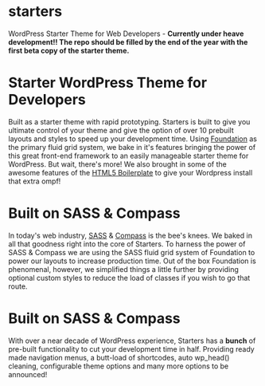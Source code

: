 starters
========

WordPress Starter Theme for Web Developers - <strong>Currently under heave development!! The repo should be filled by the end of the year with the first beta copy of the starter theme.</strong>


Starter WordPress Theme for Developers
========

Built as a starter theme with rapid prototyping. Starters is built to give you ultimate control of your theme and give the option of over 10 prebuilt layouts and styles to speed up your development time. Using <a href="http://foundation.zurb.com/">Foundation</a> as the primary fluid grid system, we bake in it's features bringing the power of this great front-end framework to an easily manageable starter theme for WordPress. But wait, there's more! We also brought in some of the awesome features of the <a href="http://html5boilerplate.com/">HTML5 Boilerplate</a> to give your Wordpress install that extra ompf!

Built on SASS &amp; Compass
========

In today's web industry, <a href="http://sass-lang.com/">SASS</a> &amp; <a href="http://compass-style.org/">Compass</a> is the bee's knees. We baked in all that goodness right into the core of Starters. To harness the power of SASS &amp; Compass we are using the SASS fluid grid system of Foundation to power our layouts to increase production time. Out of the box Foundation is phenomenal, however, we simplified things a little further by providing optional custom styles to reduce the load of classes if you wish to go that route.

Built on SASS &amp; Compass
========
With over a near decade of WordPress experience, Starters has a <strong>bunch</strong> of pre-built functionality to cut your development time in half. Providing ready made navigation menus, a butt-load of shortcodes, auto wp_head() cleaning, configurable theme options and many more options to be announced!